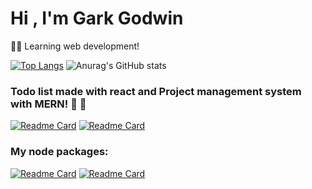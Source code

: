 # Hi , I'm Gark Godwin
🙋‍♂️ Learning web development!

[![Top Langs](https://github-readme-stats.vercel.app/api/top-langs/?username=garkgodwin&hide=scss,css,html,less&theme=dracula)](https://github.com/garkgodwin)  ![Anurag's GitHub stats](https://github-readme-stats.vercel.app/api?username=garkgodwin&theme=dracula)


### Todo list made with react and Project management system with MERN! :woozy_face: :face_with_thermometer:
[![Readme Card](https://github-readme-stats.vercel.app/api/pin/?username=garkgodwin&repo=react-todo-list&theme=dracula)](https://github.com/garkgodwin/react-todo-list)  [![Readme Card](https://github-readme-stats.vercel.app/api/pin/?username=garkgodwin&repo=mern-pms&theme=dracula)](https://github.com/garkgodwin/mern-pms)

### My node packages: 
[![Readme Card](https://github-readme-stats.vercel.app/api/pin/?username=garkgodwin&repo=react-starter-pack&theme=dracula)]((https://github.com/garkgodwin/react-starter-pack)) [![Readme Card](https://github-readme-stats.vercel.app/api/pin/?username=garkgodwin&repo=javascript-validations&theme=dracula)]((https://github.com/garkgodwin/javascript-validations)) 

